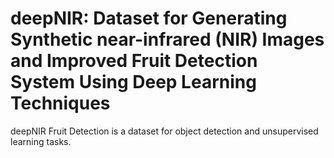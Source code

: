 # deepNIR: Dataset for Generating Synthetic near-infrared (NIR) Images and Improved Fruit Detection System Using Deep Learning Techniques

deepNIR Fruit Detection is a dataset for object detection and unsupervised learning tasks.
